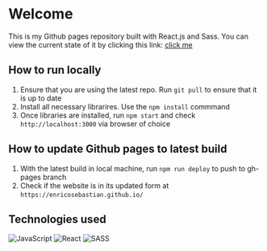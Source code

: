 # Welcome
This is my Github pages repository built with React.js and Sass. You can view the current state of it by clicking this link: [click me](https://enricosebastian.github.io/)

## How to run locally
1. Ensure that you are using the latest repo. Run `git pull` to ensure that it is up to date
1. Install all necessary librarires. Use the `npm install` commmand
1. Once libraries are installed, run `npm start` and check `http://localhost:3000` via browser of choice

## How to update Github pages to latest build
1. With the latest build in local machine, run `npm run deploy` to push to gh-pages branch
1. Check if the website is in its updated form at `https://enricosebastian.github.io/`

## Technologies used
![JavaScript](https://img.shields.io/badge/javascript-%23323330.svg?style=for-the-badge&logo=javascript&logoColor=%23F7DF1E)
![React](https://img.shields.io/badge/react-%2320232a.svg?style=for-the-badge&logo=react&logoColor=%2361DAFB)
![SASS](https://img.shields.io/badge/SASS-hotpink.svg?style=for-the-badge&logo=SASS&logoColor=white)
